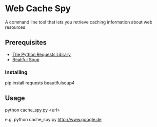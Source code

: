 # Web Cache Spy
A command line tool that lets you retrieve caching information about web resources

## Prerequisites
* [The Python Requests Library](https://requests.readthedocs.io/en/master/)
* [Beatiful Soup](https://www.crummy.com/software/BeautifulSoup/)

### Installing
pip install requests beautifulsoup4

## Usage
python cache_spy.py \<url\>

e.g. python cache_spy.py http://www.google.de

